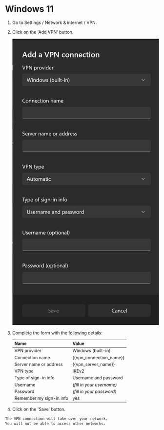 # Windows 11

1. Go to Settings / Network & internet / VPN.

2. Click on the 'Add VPN' button.

   ![](./images/windows-11/vpn-settings-add.png)

3. Complete the form with the following details:

   |Name |Value
   |- |-
   |VPN provider |Windows (built-in)
   |Connection name |{{vpn_connection_name}}
   |Server name or address |{{vpn_server_name}}
   |VPN type |IKEv2
   |Type of sign-in info |Username and password
   |Username |_(fill in your username)_
   |Password |_(fill in your password)_
   |Remember my sign-in info |yes

4. Click on the 'Save' button.

```admonish warning
The VPN connection will take over your network.
You will not be able to access other networks.
```
